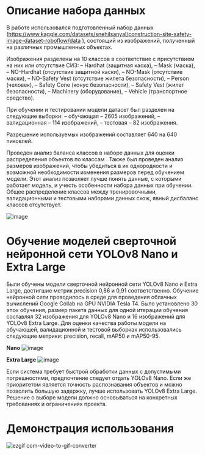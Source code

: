 # Описание набора данных

В работе использовался подготовленный набор данных (https://www.kaggle.com/datasets/snehilsanyal/construction-site-safety-image-dataset-roboflow/data ), состоящий из изображений, полученный на различных промышленных объектах. 

Изображения разделены на 10 классов в соответствие с присутствием на них или отсутствие СИЗ: 
–	Hardhat (защитная каска),
–	Mask (маска),
–	NO-Hardhat (отсутствие защитной каски),
–	NO-Mask (отсутствие маски),
–	NO-Safety Vest (отсутствие жилета безопасности),
–	Person (человек),
–	Safety Cone (конус безопасности),
–	Safety Vest (жилет безопасности), 
–	Machinery (оборудование),
–	Vehicle (транспортное средство). 

При обучении и тестировании модели датасет был разделен на следующие выборки: 
–	обучающая – 2605 изображений,
–	валидационная – 114 изображений,
–	тестовая – 82 изображения. 

Разрешение используемых изображений составляет 640 на 640 пикселей.

Проведен анализ баланса классов в наборе данных для оценки распределения объектов по классам . Также был проведен анализ размеров изображений, чтобы убедиться в их однородности и возможной необходимости изменения размеров перед обучением модели. Этот анализ позволяет лучше понять данные, с которыми работает модель, и учесть особенности набора данных при обучении. Общее распределение классов между тренировочными, валидационными и тестовыми наборами данных схож, явный дисбаланс классов отсутствует.

![image](https://github.com/user-attachments/assets/97d0273a-5508-4148-bbc4-22c2526f16ea)

# Обучение моделей сверточной нейронной сети YOLOv8 Nano и Extra Large

Были обучены модели сверточной нейронной сети YOLOv8 Nano и Extra Large, достигшие метрик precision 0,86 и 0,91 соответственно. Обучение нейронной сети проводилось в среде для проведения облачных вычислений Google Collab на GPU NVIDIA Tesla T4. Было установлено 30 эпох обучения, размер пакета данных для одной итерации обучения составлял 32 изображения для YOLOv8 Nano и 16 изображений для YOLOv8 Extra Large. Для оценки качества работы модели на обучающей, валидационной и тестовой выборках использовались следующие метрики: precision, recall, mAP50 и mAP50-95.

**Nano**
![image](https://github.com/user-attachments/assets/19a32c1c-7011-4338-b036-a9eb86ccf1ac)

**Extra Large**
![image](https://github.com/user-attachments/assets/5f756f43-bca5-40b5-bd52-c9c5e5a80989)

Если система требует быстрой обработки данных с допустимыми погрешностями, предпочтение следует отдать YOLOv8 Nano. Если же приоритетом является точность распознавания объектов и можно позволить большую задержку, лучше использовать YOLOv8 Extra Large. Решение о выборе модели должно основываться на конкретных требованиях и ограничениях проекта.

# Демонстрация использования
![ezgif com-video-to-gif-converter](https://github.com/user-attachments/assets/b9a336f9-c56b-4aff-9138-c862e1aa5794)

